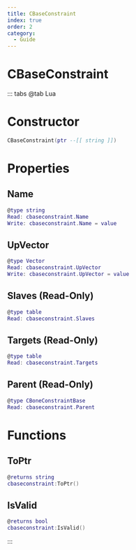 ```yaml
---
title: CBaseConstraint
index: true
order: 2
category:
  - Guide
---
```


# CBaseConstraint

::: tabs
@tab Lua
# Constructor
```lua
CBaseConstraint(ptr --[[ string ]])
```
# Properties
## Name 
```lua
@type string
Read: cbaseconstraint.Name
Write: cbaseconstraint.Name = value
```
## UpVector 
```lua
@type Vector
Read: cbaseconstraint.UpVector
Write: cbaseconstraint.UpVector = value
```
## Slaves (Read-Only)
```lua
@type table
Read: cbaseconstraint.Slaves
```
## Targets (Read-Only)
```lua
@type table
Read: cbaseconstraint.Targets
```
## Parent (Read-Only)
```lua
@type CBoneConstraintBase
Read: cbaseconstraint.Parent
```
# Functions
## ToPtr
```lua
@returns string
cbaseconstraint:ToPtr()
```
## IsValid
```lua
@returns bool
cbaseconstraint:IsValid()
```

:::